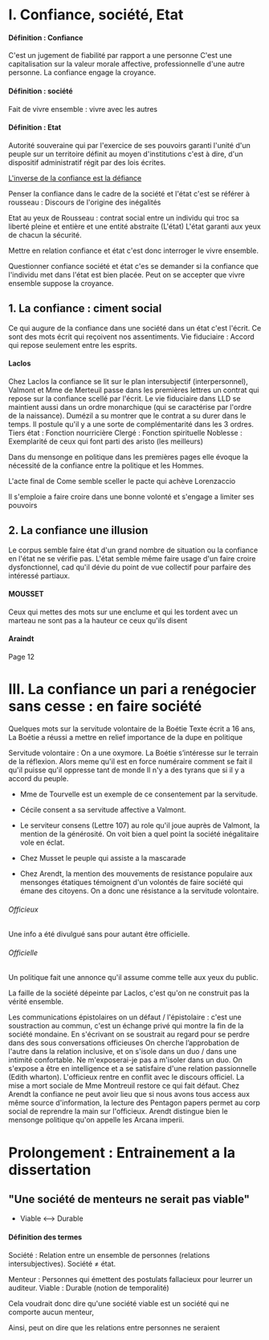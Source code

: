 # I. Confiance, société, Etat
#### Définition : Confiance
C'est un jugement de fiabilité par rapport a une personne
C'est une capitalisation sur la valeur morale affective,  professionnelle d'une autre personne.
La confiance engage la croyance. 

#### Définition : société
Fait de vivre ensemble : vivre avec les autres

#### Définition : Etat
Autorité souveraine qui par l'exercice de ses pouvoirs garanti l'unité d'un peuple sur un territoire définit au moyen d'institutions c'est à dire, d'un dispositif administratif régit par des lois écrites. 

<u>L'inverse de la confiance est la défiance</u>

Penser la confiance dans le cadre de la société et l'état c'est se référer à rousseau : Discours de l'origine des inégalités 

Etat au yeux de Rousseau : contrat social entre un individu qui troc sa liberté pleine et entière et une entité abstraite (L'état)
L'état garanti aux yeux de chacun la sécurité.

Mettre en relation confiance et état c'est donc interroger le vivre ensemble. 

Questionner confiance société et état c'es se demander si la confiance que l'individu met dans l'état est bien placée. Peut on se accepter que vivre ensemble suppose la croyance. 

## 1. La confiance : ciment social
Ce qui augure de la confiance dans une société dans un état c'est l'écrit.
Ce sont des mots écrit qui reçoivent nos assentiments. 
Vie fiduciaire : Accord qui repose seulement entre les esprits. 

#### Laclos
Chez Laclos la confiance se lit sur le plan intersubjectif (interpersonnel), Valmont et Mme de Merteuil passe dans les premières lettres un contrat qui repose sur la confiance scellé par l'écrit. 
Le vie fiduciaire dans LLD se maintient aussi dans un ordre monarchique (qui se caractérise par l'ordre de la naissance). Dumézil a su montrer que le contrat a su durer dans le temps.
Il postule qu'il y a une sorte de complémentarité dans les 3 ordres. 
Tiers état : Fonction nourricière
Clergé : Fonction spirituelle
Noblesse : Exemplarité de ceux qui font parti des aristo (les meilleurs)

Dans du mensonge en politique dans les premières pages elle évoque la nécessité de la confiance entre la politique et les Hommes. 

L'acte final de Come semble sceller le pacte qui achève Lorenzaccio

Il s'emploie a faire croire dans une bonne volonté et s'engage a limiter ses pouvoirs

## 2. La confiance une illusion
Le corpus semble faire état d'un grand nombre de situation ou la confiance en l'état ne se vérifie pas. L'état semble même faire usage d'un faire croire dysfonctionnel, cad qu'il dévie du point de vue collectif pour parfaire des intéressé partiaux. 

#### MOUSSET
Ceux qui mettes des mots sur une enclume et qui les tordent avec un marteau ne sont pas a la hauteur ce ceux qu'ils disent

#### Araindt
Page 12


# III. La confiance un pari a renégocier sans cesse : en faire société
Quelques mots sur la servitude volontaire de la Boétie
Texte écrit a 16 ans, La Boétie a réussi a mettre en relief importance de la dupe en politique

Servitude volontaire : On a une oxymore. 
La Boétie s’intéresse sur le terrain de la réflexion. 
Alors meme qu'il est en force numéraire comment se fait il qu'il puisse qu'il oppresse tant de monde
Il n'y a des tyrans que si il y a accord du peuple. 

- Mme de Tourvelle est un exemple de ce consentement par la servitude. 
- Cécile consent a sa servitude affective a Valmont. 
- Le serviteur consens (Lettre 107) au role qu'il joue auprès de Valmont, la mention de la générosité. On voit bien a quel point la société inégalitaire vole en éclat.

- Chez Musset le peuple qui assiste a la mascarade 

- Chez Arendt, la mention des mouvements de resistance populaire aux mensonges étatiques témoignent d'un volontés de faire société qui émane des citoyens. 
  On a donc une résistance a la servitude volontaire. 



###### Officieux
Une info a été divulgué sans pour autant être officielle. 
###### Officielle
Un politique fait une annonce qu'il assume comme telle aux yeux du public. 

La faille de la société dépeinte par Laclos, c'est qu'on ne construit pas la vérité ensemble. 

Les communications épistolaires on un défaut / l'épistolaire : c'est une soustraction au commun, c'est un échange privé qui montre la fin de la société mondaine. 
En s'écrivant on se soustrait au regard pour se perdre dans des sous conversations officieuses 
On cherche l’approbation de l'autre dans la relation inclusive, et on s'isole dans un duo / dans une intimité confortable. Ne m'exposerai-je pas a m'isoler dans un duo. 
On s'expose a être en intelligence et a se satisfaire d'une relation passionnelle (Edith wharton). 
L'officieux rentre en conflit avec le discours officiel. 
La mise a mort sociale de Mme Montreuil restore ce qui fait défaut. 
Chez Arendt la confiance ne peut avoir lieu que si nous avons tous access aux même source d'information, la lecture des Pentagon papers permet au corp social de reprendre la main sur l'officieux. 
Arendt distingue bien le mensonge politique qu'on appelle les Arcana imperii. 

# Prolongement : Entrainement a la dissertation
## "Une société de menteurs ne serait pas viable"

- Viable <--> Durable

#### Définition des termes
Société : Relation entre un ensemble de personnes (relations intersubjectives). Société $\neq$ état.

Menteur : Personnes qui émettent des postulats fallacieux pour leurrer un auditeur. 
Viable : Durable (notion de temporalité) 

Cela voudrait donc dire qu'une société viable est un société qui ne comporte aucun menteur, 

Ainsi, peut on dire que les relations entre personnes ne seraient 

